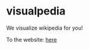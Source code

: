 # visualpedia
We visualize wikipedia for you!

To the website: [here](https://jugendhackt.github.io/visualpedia/frontend/index.html)
